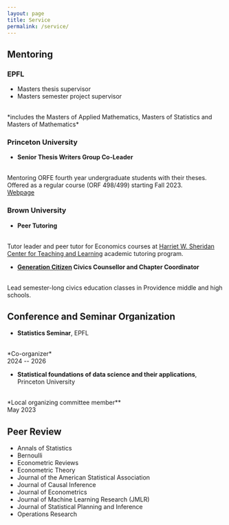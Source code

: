```yaml
---
layout: page
title: Service
permalink: /service/
---
```


## Mentoring

### EPFL

- Masters thesis supervisor
- Masters semester project supervisor
<br>
*includes the Masters of Applied Mathematics, Masters of Statistics and Masters of Mathematics*

### Princeton University

- **Senior Thesis Writers Group Co-Leader**
<br>
Mentoring ORFE fourth year undergraduate students with their theses.
<br>
Offered as a regular course (ORF 498/499) starting Fall 2023.
<br>
<a href="https://orfe.princeton.edu/undergraduate/stwg">Webpage</a>

### Brown University

- **Peer Tutoring**
<br>
Tutor leader and peer tutor for Economics courses at
<a href="https://www.brown.edu/sheridan/programs-services/academic-tutoring">
Harriet W. Sheridan Center for Teaching and Learning</a> academic tutoring program.

- **<a href="https://www.generationcitizen.org">Generation Citizen</a> Civics Counsellor and Chapter Coordinator**
<br>
Lead semester-long civics education classes in Providence middle and high schools.

## Conference and Seminar Organization
- **Statistics Seminar**, EPFL
<br>
*Co-organizer*
<br>
2024 -- 2026

- **Statistical foundations of data science and their applications**, Princeton University
<br>
*Local organizing committee member**
<br>
May 2023

## Peer Review
- Annals of Statistics
- Bernoulli
- Econometric Reviews
- Econometric Theory
- Journal of the American Statistical Association
- Journal of Causal Inference
- Journal of Econometrics
- Journal of Machine Learning Research (JMLR)
- Journal of Statistical Planning and Inference
- Operations Research
